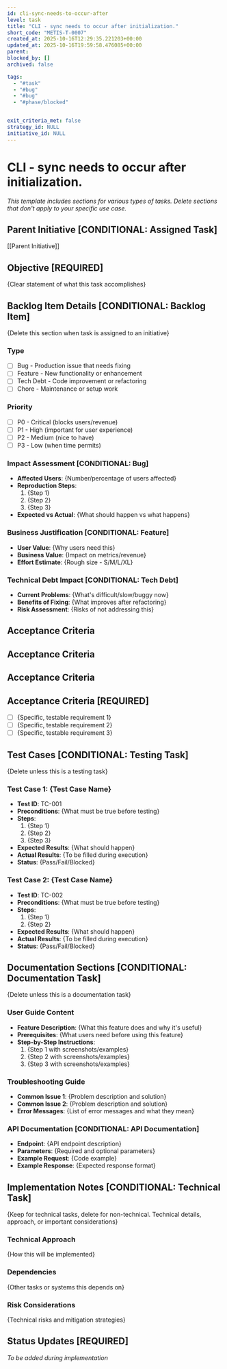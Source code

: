 ```yaml
---
id: cli-sync-needs-to-occur-after
level: task
title: "CLI - sync needs to occur after initialization."
short_code: "METIS-T-0007"
created_at: 2025-10-16T12:29:35.221203+00:00
updated_at: 2025-10-16T19:59:58.476085+00:00
parent: 
blocked_by: []
archived: false

tags:
  - "#task"
  - "#bug"
  - "#bug"
  - "#phase/blocked"


exit_criteria_met: false
strategy_id: NULL
initiative_id: NULL
---
```


# CLI - sync needs to occur after initialization.

*This template includes sections for various types of tasks. Delete sections that don't apply to your specific use case.*

## Parent Initiative **[CONDITIONAL: Assigned Task]**

[[Parent Initiative]]

## Objective **[REQUIRED]**

{Clear statement of what this task accomplishes}

## Backlog Item Details **[CONDITIONAL: Backlog Item]**

{Delete this section when task is assigned to an initiative}

### Type
- [ ] Bug - Production issue that needs fixing
- [ ] Feature - New functionality or enhancement
- [ ] Tech Debt - Code improvement or refactoring
- [ ] Chore - Maintenance or setup work

### Priority
- [ ] P0 - Critical (blocks users/revenue)
- [ ] P1 - High (important for user experience)
- [ ] P2 - Medium (nice to have)
- [ ] P3 - Low (when time permits)

### Impact Assessment **[CONDITIONAL: Bug]**
- **Affected Users**: {Number/percentage of users affected}
- **Reproduction Steps**:
  1. {Step 1}
  2. {Step 2}
  3. {Step 3}
- **Expected vs Actual**: {What should happen vs what happens}

### Business Justification **[CONDITIONAL: Feature]**
- **User Value**: {Why users need this}
- **Business Value**: {Impact on metrics/revenue}
- **Effort Estimate**: {Rough size - S/M/L/XL}

### Technical Debt Impact **[CONDITIONAL: Tech Debt]**
- **Current Problems**: {What's difficult/slow/buggy now}
- **Benefits of Fixing**: {What improves after refactoring}
- **Risk Assessment**: {Risks of not addressing this}

## Acceptance Criteria

## Acceptance Criteria

## Acceptance Criteria

## Acceptance Criteria **[REQUIRED]**

- [ ] {Specific, testable requirement 1}
- [ ] {Specific, testable requirement 2}
- [ ] {Specific, testable requirement 3}

## Test Cases **[CONDITIONAL: Testing Task]**

{Delete unless this is a testing task}

### Test Case 1: {Test Case Name}
- **Test ID**: TC-001
- **Preconditions**: {What must be true before testing}
- **Steps**:
  1. {Step 1}
  2. {Step 2}
  3. {Step 3}
- **Expected Results**: {What should happen}
- **Actual Results**: {To be filled during execution}
- **Status**: {Pass/Fail/Blocked}

### Test Case 2: {Test Case Name}
- **Test ID**: TC-002
- **Preconditions**: {What must be true before testing}
- **Steps**:
  1. {Step 1}
  2. {Step 2}
- **Expected Results**: {What should happen}
- **Actual Results**: {To be filled during execution}
- **Status**: {Pass/Fail/Blocked}

## Documentation Sections **[CONDITIONAL: Documentation Task]**

{Delete unless this is a documentation task}

### User Guide Content
- **Feature Description**: {What this feature does and why it's useful}
- **Prerequisites**: {What users need before using this feature}
- **Step-by-Step Instructions**:
  1. {Step 1 with screenshots/examples}
  2. {Step 2 with screenshots/examples}
  3. {Step 3 with screenshots/examples}

### Troubleshooting Guide
- **Common Issue 1**: {Problem description and solution}
- **Common Issue 2**: {Problem description and solution}
- **Error Messages**: {List of error messages and what they mean}

### API Documentation **[CONDITIONAL: API Documentation]**
- **Endpoint**: {API endpoint description}
- **Parameters**: {Required and optional parameters}
- **Example Request**: {Code example}
- **Example Response**: {Expected response format}

## Implementation Notes **[CONDITIONAL: Technical Task]**

{Keep for technical tasks, delete for non-technical. Technical details, approach, or important considerations}

### Technical Approach
{How this will be implemented}

### Dependencies
{Other tasks or systems this depends on}

### Risk Considerations
{Technical risks and mitigation strategies}

## Status Updates **[REQUIRED]**

*To be added during implementation*